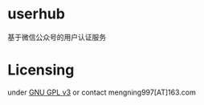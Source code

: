 # userhub
基于微信公众号的用户认证服务

# Licensing

under [GNU GPL v3](/LICENSE) or contact mengning997[AT]163.com
